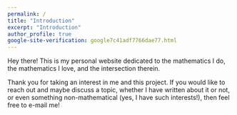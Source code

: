```yaml
---
permalink: /
title: "Introduction"
excerpt: "Introduction"
author_profile: true
google-site-verification: google7c41adf7766dae77.html
---
```


Hey there! This is my personal website dedicated to the mathematics I do, the mathematics I love, and the intersection therein. 

Thank you for taking an interest in me and this project. If you would like to reach out and maybe discuss a topic, whether I have written about it or not, or even something non-mathematical (yes, I have such interests!), then feel free to e-mail me!
